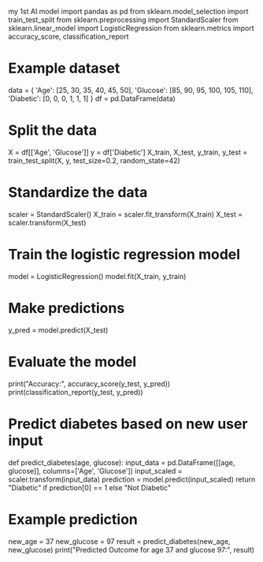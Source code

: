 
my 1st AI model
import pandas as pd
from sklearn.model_selection import train_test_split
from sklearn.preprocessing import StandardScaler
from sklearn.linear_model import LogisticRegression
from sklearn.metrics import accuracy_score, classification_report

# Example dataset
data = {
    'Age': [25, 30, 35, 40, 45, 50],
    'Glucose': [85, 90, 95, 100, 105, 110],
    'Diabetic': [0, 0, 0, 1, 1, 1]
}
df = pd.DataFrame(data)

# Split the data
X = df[['Age', 'Glucose']]
y = df['Diabetic']
X_train, X_test, y_train, y_test = train_test_split(X, y, test_size=0.2, random_state=42)

# Standardize the data
scaler = StandardScaler()
X_train = scaler.fit_transform(X_train)
X_test = scaler.transform(X_test)

# Train the logistic regression model
model = LogisticRegression()
model.fit(X_train, y_train)

# Make predictions
y_pred = model.predict(X_test)

# Evaluate the model
print("Accuracy:", accuracy_score(y_test, y_pred))
print(classification_report(y_test, y_pred))

# Predict diabetes based on new user input
def predict_diabetes(age, glucose):
    input_data = pd.DataFrame([[age, glucose]], columns=['Age', 'Glucose'])
    input_scaled = scaler.transform(input_data)
    prediction = model.predict(input_scaled)
    return "Diabetic" if prediction[0] == 1 else "Not Diabetic"

# Example prediction
new_age = 37
new_glucose = 97
result = predict_diabetes(new_age, new_glucose)
print("Predicted Outcome for age 37 and glucose 97:", result)
